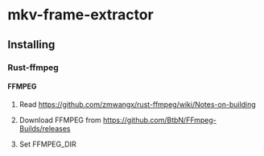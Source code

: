# mkv-frame-extractor

## Installing

### Rust-ffmpeg

#### FFMPEG

1. Read https://github.com/zmwangx/rust-ffmpeg/wiki/Notes-on-building

2. Download FFMPEG from https://github.com/BtbN/FFmpeg-Builds/releases

3. Set FFMPEG_DIR

